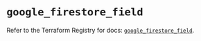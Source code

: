 # `google_firestore_field`

Refer to the Terraform Registry for docs: [`google_firestore_field`](https://registry.terraform.io/providers/hashicorp/google-beta/6.11.0/docs/resources/google_firestore_field).
